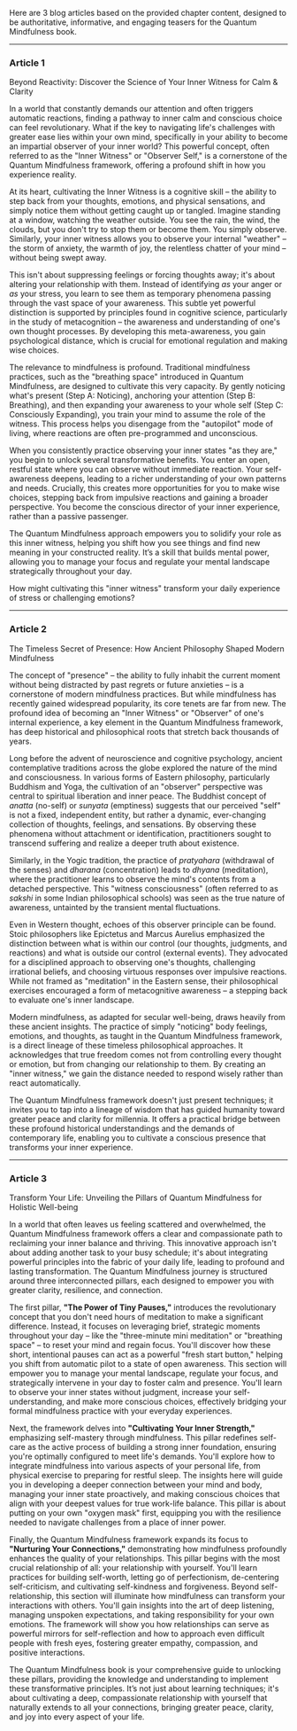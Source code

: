 Here are 3 blog articles based on the provided chapter content, designed to be authoritative, informative, and engaging teasers for the Quantum Mindfulness book.

---

### Article 1

 Beyond Reactivity: Discover the Science of Your Inner Witness for Calm & Clarity



In a world that constantly demands our attention and often triggers automatic reactions, finding a pathway to inner calm and conscious choice can feel revolutionary. What if the key to navigating life's challenges with greater ease lies within your own mind, specifically in your ability to become an impartial observer of your inner world? This powerful concept, often referred to as the "Inner Witness" or "Observer Self," is a cornerstone of the Quantum Mindfulness framework, offering a profound shift in how you experience reality.

At its heart, cultivating the Inner Witness is a cognitive skill – the ability to step back from your thoughts, emotions, and physical sensations, and simply notice them without getting caught up or tangled. Imagine standing at a window, watching the weather outside. You see the rain, the wind, the clouds, but you don't try to stop them or become them. You simply observe. Similarly, your inner witness allows you to observe your internal "weather" – the storm of anxiety, the warmth of joy, the relentless chatter of your mind – without being swept away.

This isn't about suppressing feelings or forcing thoughts away; it's about altering your relationship with them. Instead of identifying *as* your anger or *as* your stress, you learn to see them as temporary phenomena passing through the vast space of your awareness. This subtle yet powerful distinction is supported by principles found in cognitive science, particularly in the study of metacognition – the awareness and understanding of one's own thought processes. By developing this meta-awareness, you gain psychological distance, which is crucial for emotional regulation and making wise choices.

The relevance to mindfulness is profound. Traditional mindfulness practices, such as the "breathing space" introduced in Quantum Mindfulness, are designed to cultivate this very capacity. By gently noticing what's present (Step A: Noticing), anchoring your attention (Step B: Breathing), and then expanding your awareness to your whole self (Step C: Consciously Expanding), you train your mind to assume the role of the witness. This process helps you disengage from the "autopilot" mode of living, where reactions are often pre-programmed and unconscious.

When you consistently practice observing your inner states "as they are," you begin to unlock several transformative benefits. You enter an open, restful state where you can observe without immediate reaction. Your self-awareness deepens, leading to a richer understanding of your own patterns and needs. Crucially, this creates more opportunities for you to make wise choices, stepping back from impulsive reactions and gaining a broader perspective. You become the conscious director of your inner experience, rather than a passive passenger.

The Quantum Mindfulness approach empowers you to solidify your role as this inner witness, helping you shift how you see things and find new meaning in your constructed reality. It’s a skill that builds mental power, allowing you to manage your focus and regulate your mental landscape strategically throughout your day.

How might cultivating this "inner witness" transform your daily experience of stress or challenging emotions?

---

### Article 2

 The Timeless Secret of Presence: How Ancient Philosophy Shaped Modern Mindfulness



The concept of "presence" – the ability to fully inhabit the current moment without being distracted by past regrets or future anxieties – is a cornerstone of modern mindfulness practices. But while mindfulness has recently gained widespread popularity, its core tenets are far from new. The profound idea of becoming an "Inner Witness" or "Observer" of one's internal experience, a key element in the Quantum Mindfulness framework, has deep historical and philosophical roots that stretch back thousands of years.

Long before the advent of neuroscience and cognitive psychology, ancient contemplative traditions across the globe explored the nature of the mind and consciousness. In various forms of Eastern philosophy, particularly Buddhism and Yoga, the cultivation of an "observer" perspective was central to spiritual liberation and inner peace. The Buddhist concept of *anatta* (no-self) or *sunyata* (emptiness) suggests that our perceived "self" is not a fixed, independent entity, but rather a dynamic, ever-changing collection of thoughts, feelings, and sensations. By observing these phenomena without attachment or identification, practitioners sought to transcend suffering and realize a deeper truth about existence.

Similarly, in the Yogic tradition, the practice of *pratyahara* (withdrawal of the senses) and *dharana* (concentration) leads to *dhyana* (meditation), where the practitioner learns to observe the mind's contents from a detached perspective. This "witness consciousness" (often referred to as *sakshi* in some Indian philosophical schools) was seen as the true nature of awareness, untainted by the transient mental fluctuations.

Even in Western thought, echoes of this observer principle can be found. Stoic philosophers like Epictetus and Marcus Aurelius emphasized the distinction between what is within our control (our thoughts, judgments, and reactions) and what is outside our control (external events). They advocated for a disciplined approach to observing one's thoughts, challenging irrational beliefs, and choosing virtuous responses over impulsive reactions. While not framed as "meditation" in the Eastern sense, their philosophical exercises encouraged a form of metacognitive awareness – a stepping back to evaluate one's inner landscape.

Modern mindfulness, as adapted for secular well-being, draws heavily from these ancient insights. The practice of simply "noticing" body feelings, emotions, and thoughts, as taught in the Quantum Mindfulness framework, is a direct lineage of these timeless philosophical approaches. It acknowledges that true freedom comes not from controlling every thought or emotion, but from changing our relationship to them. By creating an "inner witness," we gain the distance needed to respond wisely rather than react automatically.

The Quantum Mindfulness framework doesn't just present techniques; it invites you to tap into a lineage of wisdom that has guided humanity toward greater peace and clarity for millennia. It offers a practical bridge between these profound historical understandings and the demands of contemporary life, enabling you to cultivate a conscious presence that transforms your inner experience.

---

### Article 3

 Transform Your Life: Unveiling the Pillars of Quantum Mindfulness for Holistic Well-being



In a world that often leaves us feeling scattered and overwhelmed, the Quantum Mindfulness framework offers a clear and compassionate path to reclaiming your inner balance and thriving. This innovative approach isn't about adding another task to your busy schedule; it's about integrating powerful principles into the fabric of your daily life, leading to profound and lasting transformation. The Quantum Mindfulness journey is structured around three interconnected pillars, each designed to empower you with greater clarity, resilience, and connection.

The first pillar, **"The Power of Tiny Pauses,"** introduces the revolutionary concept that you don't need hours of meditation to make a significant difference. Instead, it focuses on leveraging brief, strategic moments throughout your day – like the "three-minute mini meditation" or "breathing space" – to reset your mind and regain focus. You'll discover how these short, intentional pauses can act as a powerful "fresh start button," helping you shift from automatic pilot to a state of open awareness. This section will empower you to manage your mental landscape, regulate your focus, and strategically intervene in your day to foster calm and presence. You'll learn to observe your inner states without judgment, increase your self-understanding, and make more conscious choices, effectively bridging your formal mindfulness practice with your everyday experiences.

Next, the framework delves into **"Cultivating Your Inner Strength,"** emphasizing self-mastery through mindfulness. This pillar redefines self-care as the active process of building a strong inner foundation, ensuring you're optimally configured to meet life's demands. You'll explore how to integrate mindfulness into various aspects of your personal life, from physical exercise to preparing for restful sleep. The insights here will guide you in developing a deeper connection between your mind and body, managing your inner state proactively, and making conscious choices that align with your deepest values for true work-life balance. This pillar is about putting on your own "oxygen mask" first, equipping you with the resilience needed to navigate challenges from a place of inner power.

Finally, the Quantum Mindfulness framework expands its focus to **"Nurturing Your Connections,"** demonstrating how mindfulness profoundly enhances the quality of your relationships. This pillar begins with the most crucial relationship of all: your relationship with yourself. You'll learn practices for building self-worth, letting go of perfectionism, de-centering self-criticism, and cultivating self-kindness and forgiveness. Beyond self-relationship, this section will illuminate how mindfulness can transform your interactions with others. You'll gain insights into the art of deep listening, managing unspoken expectations, and taking responsibility for your own emotions. The framework will show you how relationships can serve as powerful mirrors for self-reflection and how to approach even difficult people with fresh eyes, fostering greater empathy, compassion, and positive interactions.

The Quantum Mindfulness book is your comprehensive guide to unlocking these pillars, providing the knowledge and understanding to implement these transformative principles. It’s not just about learning techniques; it's about cultivating a deep, compassionate relationship with yourself that naturally extends to all your connections, bringing greater peace, clarity, and joy into every aspect of your life.